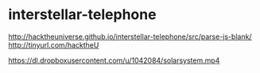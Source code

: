interstellar-telephone
======================

http://hacktheuniverse.github.io/interstellar-telephone/src/parse-js-blank/
http://tinyurl.com/hacktheU

https://dl.dropboxusercontent.com/u/1042084/solarsystem.mp4
